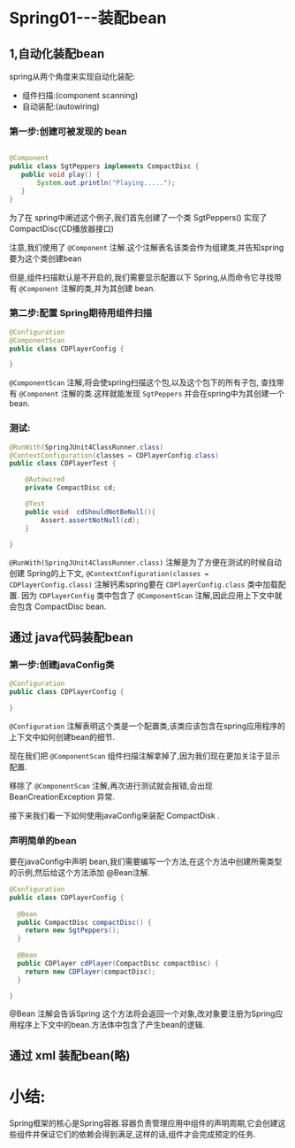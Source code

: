 # Spring01---装配bean

 ## 1,自动化装配bean
 
 spring从两个角度来实现自动化装配:
 
 * 组件扫描:(component scanning)
 * 自动装配:(autowiring)
 
 ### 第一步:创建可被发现的 bean
 
 ```java

@Component
public class SgtPeppers implements CompactDisc {
    public void play() {
        System.out.println("Playing.....");
    }
}
```

为了在 spring中阐述这个例子,我们首先创建了一个类 SgtPeppers() 实现了CompactDisc(CD播放器接口)

注意,我们使用了  `@Component` 注解.这个注解表名该类会作为组建类,并告知spring要为这个类创建bean

但是,组件扫描默认是不开启的,我们需要显示配置以下 Spring,从而命令它寻找带有 `@Component`
注解的类,并为其创建 bean.

### 第二步:配置 Spring期待用组件扫描

```java
@Configuration
@ComponentScan
public class CDPlayerConfig {

}
```
`@ComponentScan` 注解,将会使spring扫描这个包,以及这个包下的所有子包,
查找带有 `@Component` 注解的类.这样就能发现 `SgtPeppers` 并会在spring中为其创建一个bean.


### 测试:

```java
@RunWith(SpringJUnit4ClassRunner.class)
@ContextConfiguration(classes = CDPlayerConfig.class)
public class CDPlayerTest {

    @Autowired
    private CompactDisc cd;

    @Test
    public void  cdShouldNotBeNull(){
        Assert.assertNotNull(cd);
    }

}
```
`@RunWith(SpringJUnit4ClassRunner.class)` 注解是为了方便在测试的时候自动创建 Spring的上下文,
`@ContextConfiguration(classes = CDPlayerConfig.class)` 注解钙素spring要在 `CDPlayerConfig.class` 类中加载配置.
因为 `CDPlayerConfig` 类中包含了 `@ComponentScan` 注解,因此应用上下文中就会包含 CompactDisc bean.


## 通过 java代码装配bean

### 第一步:创建javaConfig类
```java
@Configuration
public class CDPlayerConfig {

}
```
`@Configuration` 注解表明这个类是一个配置类,该类应该包含在spring应用程序的上下文中如何创建bean的细节.

现在我们把 `@ComponentScan` 组件扫描注解拿掉了,因为我们现在更加关注于显示配置.

移除了 `@ComponentScan` 注解,再次进行测试就会报错,会出现BeanCreationException 异常.

接下来我们看一下如何使用javaConfig来装配 CompactDisk .

### 声明简单的bean

要在javaConfig中声明 bean,我们需要编写一个方法,在这个方法中创建所需类型的示例,然后给这个方法添加 @Bean注解.

```java
@Configuration
public class CDPlayerConfig {
  
  @Bean
  public CompactDisc compactDisc() {
    return new SgtPeppers();
  }
  
  @Bean
  public CDPlayer cdPlayer(CompactDisc compactDisc) {
    return new CDPlayer(compactDisc);
  }

}
```
 @Bean 注解会告诉Spring 这个方法将会返回一个对象,改对象要注册为Spring应用程序上下文中的bean.方法体中包含了产生bean的逻辑.


## 通过 xml 装配bean(略) 


# 小结:

Spring框架的核心是Spring容器.容器负责管理应用中组件的声明周期,它会创建这些组件并保证它们的依赖会得到满足,这样的话,组件才会完成预定的任务.




 